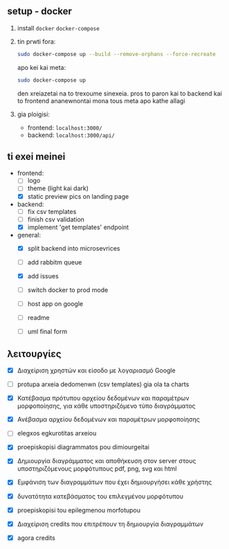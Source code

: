 ## setup - docker
1. install `docker` `docker-compose`
2. tin prwti fora:
      ```sh
      sudo docker-compose up --build --remove-orphans --force-recreate
      ```
    apo kei kai meta:

      ```sh
      sudo docker-compose up
      ```

    den xreiazetai na to trexoume sinexeia. pros to paron kai to backend kai to frontend ananewnontai mona tous meta apo kathe allagi

3. gia ploigisi:
    * frontend: `localhost:3000/`
    * backend: `localhost:3000/api/`


## ti exei meinei
* frontend:
  - [ ] logo
  - [ ] theme (light kai dark)
  - [x] static preview pics on landing page
* backend:
  - [ ] fix csv templates
  - [ ] finish csv validation
  - [x] implement 'get templates' endpoint
* general:
  - [x] split backend into microsevrices
  - [ ] add rabbitm queue
  - [x] add issues
  - [ ] switch docker to prod mode
  - [ ] host app on google
  - [ ] readme
  - [ ] uml final form


## λειτουργίες

- [x] Διαχείριση χρηστών και είσοδο με λογαριασμό Google
- [ ] protupa arxeia dedomenwn (csv templates) gia ola ta charts
- [x] Κατέβασμα πρότυπου αρχείου δεδομένων και παραμέτρων μορφοποίησης, για κάθε υποστηριζόμενο τύπο διαγράμματος
- [x] Ανέβασμα αρχείου δεδομένων και παραμέτρων μορφοποίησης
- [ ] elegxos egkurotitas arxeiou
- [x] proepiskopisi diagrammatos pou dimiourgeitai
- [x] Δημιουργία διαγράμματος και αποθήκευση στον server στους υποστηριζόμενους μορφότυπους pdf, png, svg και html
- [x] Εμφάνιση των διαγραμμάτων που έχει δημιουργήσει κάθε χρήστης
- [x] δυνατότητα κατεβάσματος του επιλεγμένου μορφότυπου
- [x] proepiskopisi tou epilegmenou morfotupou
- [x] Διαχείριση credits που επιτρέπουν τη δημιουργία διαγραμμάτων
- [x] agora credits


